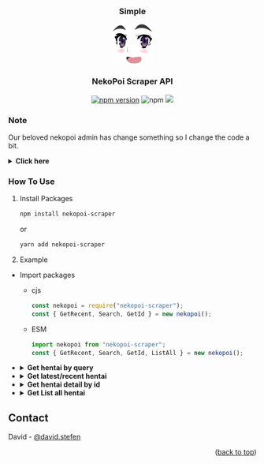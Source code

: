 <a name="readme-top"></a>
<br />

<h3 align="center">Simple</h3>
<div align="center">
  <a href="#">
    <img src="images/logo.png" alt="Logo" width="80" height="80">
  </a>

<h3 align="center">NekoPoi Scraper API</h3>
<a href="https://badge.fury.io/js/nekopoi-scraper"><img src="https://badge.fury.io/js/nekopoi-scraper.svg" alt="npm version" height="18"></a>
<img alt="npm" src="https://img.shields.io/npm/dw/nekopoi-scraper">
<a href="https://visitorbadge.io/status?path=https%3A%2F%2Fgithub.com%2Fxct007%2Fnekopoi-scraper"><img src="https://api.visitorbadge.io/api/visitors?path=https%3A%2F%2Fgithub.com%2Fxct007%2Fnekopoi-scraper&countColor=%232ccce4&style=flat" /></a>
</div>

### Note

Our beloved nekopoi admin has change something so I change the code a bit.

<details><summary><b>Click here</b></summary>
<strong>✓ Remove obfuscate</strong>
</details>

### How To Use

1. Install Packages
   ```sh
   npm install nekopoi-scraper
   ```
   or
   ```sh
   yarn add nekopoi-scraper
   ```
2. Example

- Import packages
  - cjs
    ```js
    const nekopoi = require("nekopoi-scraper");
    const { GetRecent, Search, GetId } = new nekopoi();
    ```
  - ESM
    ```js
    import nekopoi from "nekopoi-scraper";
    const { GetRecent, Search, GetId, ListAll } = new nekopoi();
    ```
- <details><summary><b>Get hentai by query</b></summary>
    
    ```js
    import nekopoi from "nekopoi-scraper";
    const { Search } = new nekopoi();

    let query = "love";
    Search(query).then(async (data) => {
    console.log(data);
    });
    ```
  - Output
  ```js
  [
    {
      "id": 23916,
      "date": "August 30, 2022",
      "title": "SSNI-447 Erotic Love Slope Way Of View Sexual Desire Dada Leak Erotic Past Nuki Rolled Service 170 Minutes VIP Course",
      "image": "https://nekopoi.care/wp-content/uploads/2022/08/SSNI-447-Erotic-Love-Slope-Way-Of-View-Sexual-Desire-Dada-Leak-Erotic-Past-Nuki-Rolled-Service-170-Minutes-VIP-Course-Nekopoi-150x150.jpg",
      "type": "post"
    },
    ...
  ]
  ```

  </details>

- <details><summary><b>Get latest/recent hentai</b></summary>

  ```js
  import nekopoi from "nekopoi-scraper";
  const { GetRecent } = new nekopoi();

  GetRecent().then(async (data) => {
    console.log(data);
  });
  ```

  - Output

  ```js
  [
    {
      "id": 21910,
      "title": "Ero Ishi: Seijun Bishoujo wo Kotoba Takumi ni Hametai Houdai",
      "image": "https://nekopoi.care/wp-content/uploads/2022/01/Ero-Ishi1.jpg",
      "description": "Menceritakan dokter kelamin yang sekaligus juga penjahat kelamin yang membodoh-bodohi cewek SMA."
    },
    ...
  ]
  ```

  </details>

- <details><summary><b>Get hentai detail by id</b></summary>

  ```js
  import nekopoi from "nekopoi-scraper";
  const { GetId } = new nekopoi();

  GetId(21910).then(async (data) => {
    console.log(data);
  });
  ```

  - Output
  ```js
  {
    "id": 21910,
    "date": "2022-09-01 00:00:40",
    "title": "Ero Ishi: Seijun Bishoujo wo Kotoba Takumi ni Hametai Houdai",
    "description": "Menceritakan dokter kelamin yang sekaligus juga penjahat kelamin yang membodoh-bodohi cewek SMA.",
    "image": "https://nekopoi.care/wp-content/uploads/2022/01/Ero-Ishi1-150x150.jpg",
    "info_meta": {
      "aliases": "エロ医師 ~清純美少女を言葉巧みにハメたい放題~",
      "episode": "4",
      "status": "Completed",
      "tayang": "Jan 28, 2022",
      "produser": "PoRO",
      "genre": [
        [Object],
        [Object],
        [Object],
        [Object],
        [Object],
        [Object],
        [Object],
        [Object],
        [Object]
      ],
      "durasi": "21 min",
      "skor": "6.89"
    },
    "episode": [
      {
        "id": 21911,
        "date": "February 1, 2022",
        "title": "Ero Ishi: Seijun Bishoujo wo Kotoba Takumi ni Hametai Houdai Episode 1 Subtitle Indonesia",
        "image": "https://nekopoi.care/wp-content/uploads/2022/01/vlcsnap-2022-01-31-23h52m28s333-150x150.png"
      },
      ...
    ]
  }
  ```
  - Output if **id** is episode

  ```js
  {
  "id": 23239,
  "title":
    "[JAV SUB INDO] HAVD-875 The Hips That Won't Stop Even Though She Loves Her Husband. The Young Wife Who Is Addicted To The Big Cocks Of The Brothers Next Door",
  "content":
    "...",
  "image": "https://nekopoi.care/wp-content/uploads/2022/07/1havd875pl.jpg",
  "stream": [{ "link": "https://dood.pm/xxxx" }],
  "download": [
    { "type": "360p", "links": [Array] },
    { "type": "480p", "links": [Array] },
    { "type": "720p", "links": [Array] },
  ],
  }
  ```

  </details>

- <details><summary><b>Get List all hentai</b></summary>

  ```js
  import nekopoi from "nekopoi-scraper";
  const { ListAll } = new nekopoi();

  let page = 1
  let type = ["jav", "hentai"]
  ListAll(page, type[0]).then(async (data) => {
    console.log(data);
  });
  ```

  - Output

  ```js
  [
    {
      "id": 20908,
      "date": "October 11, 2021",
      "title": "362SCOH-047 [Creampie] Let a carefully selected beautiful girl cosplay and conceive my child [Tokisaki]",
      "image": "https://nekopoi.care/wp-content/uploads/2021/10/93644-150x150.jpg",
      "type": "post"
    }
    ...
  ]
  ```

## Contact

David - [@david.stefen](https://instagram.com/david.stefen)

<p align="right">(<a href="#readme-top">back to top</a>)</p>
